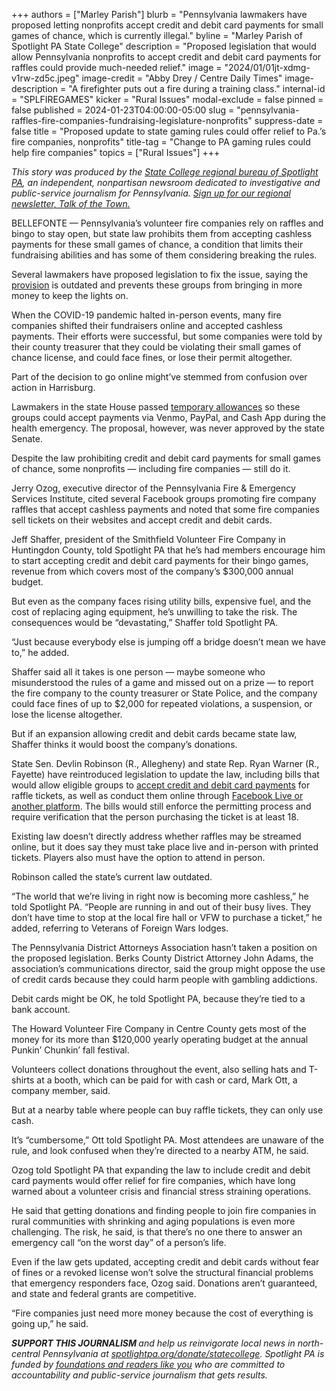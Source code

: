 +++
authors = ["Marley Parish"]
blurb = "Pennsylvania lawmakers have proposed letting nonprofits accept credit and debit card payments for small games of chance, which is currently illegal."
byline = "Marley Parish of Spotlight PA State College"
description = "Proposed legislation that would allow Pennsylvania nonprofits to accept credit and debit card payments for raffles could provide much-needed relief."
image = "2024/01/01jt-xdmg-v1rw-zd5c.jpeg"
image-credit = "Abby Drey / Centre Daily Times"
image-description = "A firefighter puts out a fire during a training class."
internal-id = "SPLFIREGAMES"
kicker = "Rural Issues"
modal-exclude = false
pinned = false
published = 2024-01-23T04:00:00-05:00
slug = "pennsylvania-raffles-fire-companies-fundraising-legislature-nonprofits"
suppress-date = false
title = "Proposed update to state gaming rules could offer relief to Pa.’s fire companies, nonprofits"
title-tag = "Change to PA gaming rules could help fire companies"
topics = ["Rural Issues"]
+++

<em>This story was produced by the </em><a href="https://www.spotlightpa.org/statecollege"><em>State College regional bureau of Spotlight PA</em></a><em>, an independent, nonpartisan newsroom dedicated to investigative and public-service journalism for Pennsylvania. </em><a href="https://www.spotlightpa.org/newsletters/talkofthetown"><em>Sign up for our regional newsletter, Talk of the Town.</em></a>

BELLEFONTE — Pennsylvania’s volunteer fire companies rely on raffles and bingo to stay open, but state law prohibits them from accepting cashless payments for these small games of chance, a condition that limits their fundraising abilities and has some of them considering breaking the rules.

Several lawmakers have proposed legislation to fix the issue, saying the <a href="https://www.pacodeandbulletin.gov/Display/pacode?file=/secure/pacode/data/061/chapter901/s901.506.html&amp;d=reduce">provision</a> is outdated and prevents these groups from bringing in more money to keep the lights on.

When the COVID-19 pandemic halted in-person events, many fire companies shifted their fundraisers online and accepted cashless payments. Their efforts were successful, but some companies were told by their county treasurer that they could be violating their small games of chance license, and could face fines, or lose their permit altogether.

Part of the decision to go online might’ve stemmed from confusion over action in Harrisburg.

Lawmakers in the state House passed <a href="https://www.legis.state.pa.us/cfdocs/billInfo/billInfo.cfm?sYear=2021&amp;sInd=0&amp;body=H&amp;type=B&amp;bn=0290">temporary allowances</a> so these groups could accept payments via Venmo, PayPal, and Cash App during the health emergency. The proposal, however, was never approved by the state Senate.

Despite the law prohibiting credit and debit card payments for small games of chance, some nonprofits — including fire companies — still do it.

<script src="https://www.spotlightpa.org/embed.js" async></script><div data-spl-embed-version="1" data-spl-src="https://www.spotlightpa.org/embeds/newsletter/?cta=Sign%20up%20for%20our%20new%20regional%20newsletter%2C%20%3Cb%3ETalk%20of%20the%20Town%3C%2Fb%3E%2C%20and%20get%20all%20the%20news%20and%20notes%20from%20State%20College%20and%20north-central%20PA.&button=Sign%20Up%20Now&preselect=state_college&eyebrow=DON'T%20MISS%20A%20BEAT"></div>

Jerry Ozog, executive director of the Pennsylvania Fire &amp; Emergency Services Institute, cited several Facebook groups promoting fire company raffles that accept cashless payments and noted that some fire companies sell tickets on their websites and accept credit and debit cards.

Jeff Shaffer, president of the Smithfield Volunteer Fire Company in Huntingdon County, told Spotlight PA that he’s had members encourage him to start accepting credit and debit card payments for their bingo games, revenue from which covers most of the company’s $300,000 annual budget.

But even as the company faces rising utility bills, expensive fuel, and the cost of replacing aging equipment, he’s unwilling to take the risk. The consequences would be “devastating,” Shaffer told Spotlight PA.

“Just because everybody else is jumping off a bridge doesn’t mean we have to,” he added.

Shaffer said all it takes is one person — maybe someone who misunderstood the rules of a game and missed out on a prize — to report the fire company to the county treasurer or State Police, and the company could face fines of up to $2,000 for repeated violations, a suspension, or lose the license altogether.

But if an expansion allowing credit and debit cards became state law, Shaffer thinks it would boost the company’s donations.

State Sen. Devlin Robinson (R., Allegheny) and state Rep. Ryan Warner (R., Fayette) have reintroduced legislation to update the law, including bills that would allow eligible groups to <a href="https://www.legis.state.pa.us/cfdocs/billInfo/billinfo.cfm?syear=2023&amp;sind=0&amp;body=S&amp;type=B&amp;bn=667">accept credit and debit card payments</a> for raffle tickets, as well as conduct them online through <a href="https://www.legis.state.pa.us/cfdocs/billInfo/billinfo.cfm?syear=2023&amp;sind=0&amp;body=H&amp;type=B&amp;bn=1268">Facebook Live or another platform</a>. The bills would still enforce the permitting process and require verification that the person purchasing the ticket is at least 18.

<script src="https://www.spotlightpa.org/embed.js" async></script><div data-spl-embed-version="1" data-spl-src="https://www.spotlightpa.org/embeds/donate/"></div>

Existing law doesn’t directly address whether raffles may be streamed online, but it does say they must take place live and in-person with printed tickets. Players also must have the option to attend in person.

Robinson called the state’s current law outdated.

“The world that we’re living in right now is becoming more cashless,” he told Spotlight PA. “People are running in and out of their busy lives. They don’t have time to stop at the local fire hall or VFW to purchase a ticket,” he added, referring to Veterans of Foreign Wars lodges.

The Pennsylvania District Attorneys Association hasn’t taken a position on the proposed legislation. Berks County District Attorney John Adams, the association’s communications director, said the group might oppose the use of credit cards because they could harm people with gambling addictions.

Debit cards might be OK, he told Spotlight PA, because they’re tied to a bank account.

The Howard Volunteer Fire Company in Centre County gets most of the money for its more than $120,000 yearly operating budget at the annual Punkin’ Chunkin’ fall festival.

Volunteers collect donations throughout the event, also selling hats and T-shirts at a booth, which can be paid for with cash or card, Mark Ott, a company member, said.

But at a nearby table where people can buy raffle tickets, they can only use cash.

It’s “cumbersome,” Ott told Spotlight PA. Most attendees are unaware of the rule, and look confused when they’re directed to a nearby ATM, he said.

Ozog told Spotlight PA that expanding the law to include credit and debit card payments would offer relief for fire companies, which have long warned about a volunteer crisis and financial stress straining operations.

He said that getting donations and finding people to join fire companies in rural communities with shrinking and aging populations is even more challenging. The risk, he said, is that there’s no one there to answer an emergency call “on the worst day” of a person’s life.

Even if the law gets updated, accepting credit and debit cards without fear of fines or a revoked license won’t solve the structural financial problems that emergency responders face, Ozog said. Donations aren’t guaranteed, and state and federal grants are competitive.

“Fire companies just need more money because the cost of everything is going up,” he said.

<strong><em>SUPPORT THIS JOURNALISM </em></strong><em>and help us reinvigorate local news in north-central Pennsylvania at </em><a href="https://www.spotlightpa.org/donate/statecollege"><em>spotlightpa.org/donate/statecollege</em></a><em>. Spotlight PA is funded by </em><a href="https://www.spotlightpa.org/support"><em>foundations and readers like you</em></a><em> who are committed to accountability and public-service journalism that gets results.</em>

